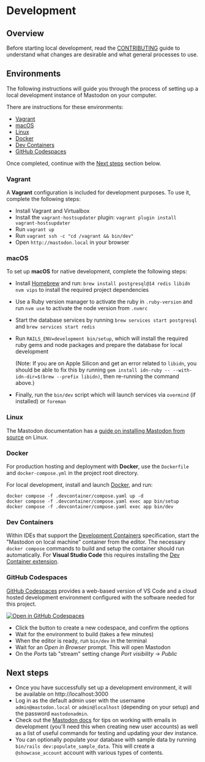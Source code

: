 # Development

## Overview

Before starting local development, read the [CONTRIBUTING] guide to understand
what changes are desirable and what general processes to use.

## Environments

The following instructions will guide you through the process of setting up a local development instance of Mastodon on your computer.

There are instructions for these environments:

- [Vagrant](#vagrant)
- [macOS](#macos)
- [Linux](#linux)
- [Docker](#docker)
- [Dev Containers](#dev-containers)
- [GitHub Codespaces](#github-codespaces)

Once completed, continue with the [Next steps](#next-steps) section below.

### Vagrant

A **Vagrant** configuration is included for development purposes. To use it,
complete the following steps:

- Install Vagrant and Virtualbox
- Install the `vagrant-hostsupdater` plugin:
  `vagrant plugin install vagrant-hostsupdater`
- Run `vagrant up`
- Run `vagrant ssh -c "cd /vagrant && bin/dev"`
- Open `http://mastodon.local` in your browser

### macOS

To set up **macOS** for native development, complete the following steps:

- Install [Homebrew] and run:
  `brew install postgresql@14 redis libidn nvm vips`
  to install the required project dependencies
- Use a Ruby version manager to activate the ruby in `.ruby-version` and run
  `nvm use` to activate the node version from `.nvmrc`
- Start the database services by running `brew services start postgresql` and
  `brew services start redis`
- Run `RAILS_ENV=development bin/setup`, which will install the required ruby gems and node
  packages and prepare the database for local development

  (Note: If you are on Apple Silicon and get an error related to `libidn`, you should be able to fix this by running `gem install idn-ruby -- --with-idn-dir=$(brew --prefix libidn)`, then re-running the command above.)

- Finally, run the `bin/dev` script which will launch services via `overmind`
  (if installed) or `foreman`

### Linux

The Mastodon documentation has a [guide on installing Mastodon from source](https://docs.joinmastodon.org/dev/setup/#manual) on Linux.

### Docker

For production hosting and deployment with **Docker**, use the `Dockerfile` and
`docker-compose.yml` in the project root directory.

For local development, install and launch [Docker], and run:

```shell
docker compose -f .devcontainer/compose.yaml up -d
docker compose -f .devcontainer/compose.yaml exec app bin/setup
docker compose -f .devcontainer/compose.yaml exec app bin/dev
```

### Dev Containers

Within IDEs that support the [Development Containers] specification, start the
"Mastodon on local machine" container from the editor. The necessary `docker
compose` commands to build and setup the container should run automatically. For
**Visual Studio Code** this requires installing the [Dev Container extension].

### GitHub Codespaces

[GitHub Codespaces] provides a web-based version of VS Code and a cloud hosted
development environment configured with the software needed for this project.

[![Open in GitHub Codespaces](https://github.com/codespaces/badge.svg)][codespace]

- Click the button to create a new codespace, and confirm the options
- Wait for the environment to build (takes a few minutes)
- When the editor is ready, run `bin/dev` in the terminal
- Wait for an _Open in Browser_ prompt. This will open Mastodon
- On the _Ports_ tab "stream" setting change _Port visibility_ → _Public_

## Next steps

- Once you have successfully set up a development environment, it will be available on http://localhost:3000
- Log in as the default admin user with the username `admin@mastodon.local` or `admin@localhost` (depending on your setup) and the password `mastodonadmin`.
- Check out the [Mastodon docs] for tips on working with emails in development (you'll need this when creating new user accounts) as well as a list of useful commands for testing and updating your dev instance.
- You can optionally populate your database with sample data by running `bin/rails dev:populate_sample_data`. This will create a `@showcase_account` account with various types of contents.

[codespace]: https://codespaces.new/mastodon/mastodon?quickstart=1&devcontainer_path=.devcontainer%2Fcodespaces%2Fdevcontainer.json
[CONTRIBUTING]: ../CONTRIBUTING.md
[Dev Container extension]: https://containers.dev/supporting#dev-containers
[Development Containers]: https://containers.dev/supporting
[Docker]: https://docs.docker.com
[GitHub Codespaces]: https://docs.github.com/en/codespaces
[Homebrew]: https://brew.sh
[Mastodon docs]: https://docs.joinmastodon.org/dev/setup/#working-with-emails-in-development
